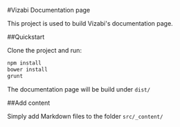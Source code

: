 #Vizabi Documentation page

This project is used to build Vizabi's documentation page.

##Quickstart

Clone the project and run:

```sh
npm install
bower install
grunt
```

The documentation page will be build under `dist/`

##Add content

Simply add Markdown files to the folder `src/_content/`